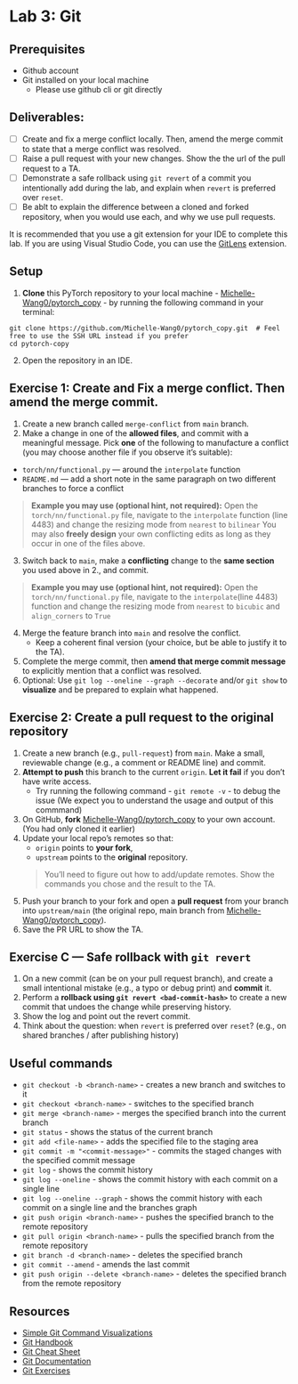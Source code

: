 # Lab 3: Git

## Prerequisites
- Github account
- Git installed on your local machine
  - Please use github cli or git directly


## Deliverables:

- [ ] Create and fix a merge conflict locally. Then, amend the merge commit to state that a merge conflict was resolved.
- [ ] Raise a pull request with your new changes. Show the the url of the pull request to a TA.
- [ ] Demonstrate a safe rollback using `git revert` of a commit you intentionally add during the lab, and explain when `revert` is preferred over `reset`.
- [ ] Be ablt to explain the difference between a cloned and forked repository, when you would use each, and why we use pull requests.

It is recommended that you use a git extension for your IDE to complete this lab. If you are using Visual Studio Code, you can use the [GitLens](https://marketplace.visualstudio.com/items?itemName=eamodio.gitlens) extension.

## Setup
1. **Clone** this PyTorch repository to your local machine - [Michelle-Wang0/pytorch_copy](https://github.com/Michelle-Wang0/pytorch_copy) - by running the following command in your terminal:

```
git clone https://github.com/Michelle-Wang0/pytorch_copy.git  # Feel free to use the SSH URL instead if you prefer
cd pytorch-copy
```

2. Open the repository in an IDE.


## Exercise 1: Create and Fix a merge conflict. Then amend the merge commit.

1. Create a new branch called `merge-conflict` from `main` branch.
2. Make a change in one of the **allowed files**, and commit with a meaningful message. Pick **one** of the following to manufacture a conflict (you may choose another file if you observe it’s suitable):
- `torch/nn/functional.py` — around the `interpolate` function  
- `README.md` — add a short note in the same paragraph on two different branches to force a conflict
> **Example you may use (optional hint, not required):** Open the `torch/nn/functional.py` file, navigate to the `interpolate` function (line 4483) and change the resizing mode from `nearest` to `bilinear`
> You may also **freely design** your own conflicting edits as long as they occur in one of the files above.
3. Switch back to `main`, make a **conflicting** change to the **same section** you used above in 2., and commit.  
> **Example you may use (optional hint, not required):** Open the `torch/nn/functional.py` file, navigate to the `interpolate`(line 4483) function and change the resizing mode from `nearest` to `bicubic` and `align_corners` to `True`
4. Merge the feature branch into `main` and resolve the conflict.  
   - Keep a coherent final version (your choice, but be able to justify it to the TA).  
5. Complete the merge commit, then **amend that merge commit message** to explicitly mention that a conflict was resolved.
6. Optional: Use `git log --oneline --graph --decorate` and/or `git show` to **visualize** and be prepared to explain what happened.


## Exercise 2: Create a pull request to the original repository

1. Create a new branch (e.g., `pull-request`) from `main`. Make a small, reviewable change (e.g., a comment or README line) and commit.  
2. **Attempt to push** this branch to the current `origin`. **Let it fail** if you don’t have write access. 
   - Try running the following command - `git remote -v` - to debug the issue (We expect you to understand the usage and output of this commmand)
3. On GitHub, **fork** [Michelle-Wang0/pytorch_copy](https://github.com/Michelle-Wang0/pytorch_copy) to your own account. (You had only cloned it earlier)
4. Update your local repo’s remotes so that:
   - `origin` points to **your fork**,
   - `upstream` points to the **original** repository.
   > You’ll need to figure out how to add/update remotes. Show the commands you chose and the result to the TA.
5. Push your branch to your fork and open a **pull request** from your branch into `upstream/main` (the original repo, main branch from [Michelle-Wang0/pytorch_copy](https://github.com/Michelle-Wang0/pytorch_copy)).  
6. Save the PR URL to show the TA.

## Exercise C — Safe rollback with `git revert`
1. On a new commit (can be on your pull request branch), and create a small intentional mistake (e.g., a typo or debug print) and **commit** it.  
2. Perform a **rollback using `git revert <bad-commit-hash>`** to create a new commit that undoes the change while preserving history.  
3. Show the log and point out the revert commit.  
4. Think about the question: when `revert` is preferred over `reset`? (e.g., on shared branches / after publishing history)


## Useful commands

- `git checkout -b <branch-name>` - creates a new branch and switches to it
- `git checkout <branch-name>` - switches to the specified branch
- `git merge <branch-name>` - merges the specified branch into the current branch
- `git status` - shows the status of the current branch
- `git add <file-name>` - adds the specified file to the staging area
- `git commit -m "<commit-message>"` - commits the staged changes with the specified commit message
- `git log` - shows the commit history
- `git log --oneline` - shows the commit history with each commit on a single line
- `git log --oneline --graph` - shows the commit history with each commit on a single line and the branches graph
- `git push origin <branch-name>` - pushes the specified branch to the remote repository
- `git pull origin <branch-name>` - pulls the specified branch from the remote repository
- `git branch -d <branch-name>` - deletes the specified branch
- `git commit --amend` - amends the last commit
- `git push origin --delete <branch-name>` - deletes the specified branch from the remote repository


## Resources
- [Simple Git Command Visualizations](https://learngitbranching.js.org/)
- [Git Handbook](https://guides.github.com/introduction/git-handbook/)
- [Git Cheat Sheet](https://education.github.com/git-cheat-sheet-education.pdf)
- [Git Documentation](https://git-scm.com/doc)
- [Git Exercises](https://gitexercises.fracz.com/)
